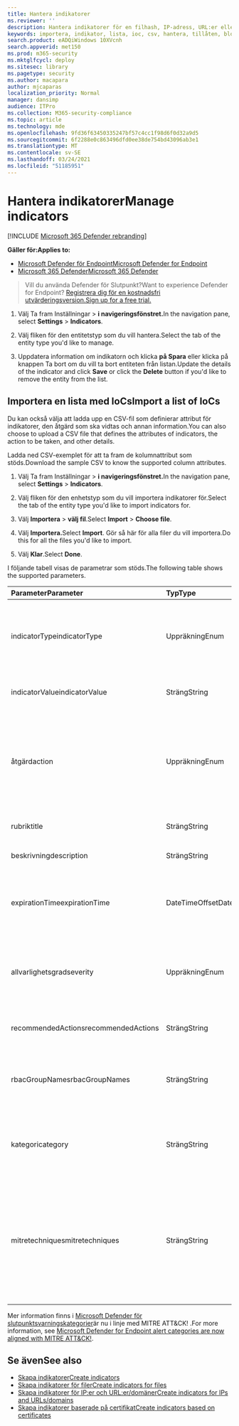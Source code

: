 ```yaml
---
title: Hantera indikatorer
ms.reviewer: ''
description: Hantera indikatorer för en filhash, IP-adress, URL:er eller domäner som definierar identifiering, skydd och undantag för enheter.
keywords: importera, indikator, lista, ioc, csv, hantera, tillåten, blockerad, blockera, rensa, skadlig, filshashar, ip-adress, url:er, domän
search.product: eADQiWindows 10XVcnh
search.appverid: met150
ms.prod: m365-security
ms.mktglfcycl: deploy
ms.sitesec: library
ms.pagetype: security
ms.author: macapara
author: mjcaparas
localization_priority: Normal
manager: dansimp
audience: ITPro
ms.collection: M365-security-compliance
ms.topic: article
ms.technology: mde
ms.openlocfilehash: 9fd36f63450335247bf57c4cc1f98d6f0d32a9d5
ms.sourcegitcommit: 6f2288e0c863496dfd0ee38de754bd43096ab3e1
ms.translationtype: MT
ms.contentlocale: sv-SE
ms.lasthandoff: 03/24/2021
ms.locfileid: "51185951"
---
```

# <a name="manage-indicators"></a><span data-ttu-id="5e2b8-104">Hantera indikatorer</span><span class="sxs-lookup"><span data-stu-id="5e2b8-104">Manage indicators</span></span>

[!INCLUDE [Microsoft 365 Defender rebranding](../../includes/microsoft-defender.md)]


<span data-ttu-id="5e2b8-105">**Gäller för:**</span><span class="sxs-lookup"><span data-stu-id="5e2b8-105">**Applies to:**</span></span>
- [<span data-ttu-id="5e2b8-106">Microsoft Defender för Endpoint</span><span class="sxs-lookup"><span data-stu-id="5e2b8-106">Microsoft Defender for Endpoint</span></span>](https://go.microsoft.com/fwlink/p/?linkid=2154037)
- [<span data-ttu-id="5e2b8-107">Microsoft 365 Defender</span><span class="sxs-lookup"><span data-stu-id="5e2b8-107">Microsoft 365 Defender</span></span>](https://go.microsoft.com/fwlink/?linkid=2118804)


><span data-ttu-id="5e2b8-108">Vill du använda Defender för Slutpunkt?</span><span class="sxs-lookup"><span data-stu-id="5e2b8-108">Want to experience Defender for Endpoint?</span></span> [<span data-ttu-id="5e2b8-109">Registrera dig för en kostnadsfri utvärderingsversion.</span><span class="sxs-lookup"><span data-stu-id="5e2b8-109">Sign up for a free trial.</span></span>](https://www.microsoft.com/en-us/WindowsForBusiness/windows-atp?ocid=docs-wdatp-automationexclusionlist-abovefoldlink)


1. <span data-ttu-id="5e2b8-110">Välj Ta fram Inställningar  >  **i navigeringsfönstret.**</span><span class="sxs-lookup"><span data-stu-id="5e2b8-110">In the navigation pane, select **Settings** > **Indicators**.</span></span>

2. <span data-ttu-id="5e2b8-111">Välj fliken för den entitetstyp som du vill hantera.</span><span class="sxs-lookup"><span data-stu-id="5e2b8-111">Select the tab of the entity type you'd like to manage.</span></span>  

3. <span data-ttu-id="5e2b8-112">Uppdatera information om indikatorn och klicka  **på Spara** eller klicka på knappen Ta bort om du vill ta bort entiteten från listan.</span><span class="sxs-lookup"><span data-stu-id="5e2b8-112">Update the details of the indicator and click **Save** or click the **Delete** button if you'd like to remove the entity from the list.</span></span>

## <a name="import-a-list-of-iocs"></a><span data-ttu-id="5e2b8-113">Importera en lista med IoCs</span><span class="sxs-lookup"><span data-stu-id="5e2b8-113">Import a list of IoCs</span></span>

<span data-ttu-id="5e2b8-114">Du kan också välja att ladda upp en CSV-fil som definierar attribut för indikatorer, den åtgärd som ska vidtas och annan information.</span><span class="sxs-lookup"><span data-stu-id="5e2b8-114">You can also choose to upload a CSV file that defines the attributes of indicators, the action to be taken, and other details.</span></span>

<span data-ttu-id="5e2b8-115">Ladda ned CSV-exemplet för att ta fram de kolumnattribut som stöds.</span><span class="sxs-lookup"><span data-stu-id="5e2b8-115">Download the sample CSV to know the supported column attributes.</span></span>

1. <span data-ttu-id="5e2b8-116">Välj Ta fram Inställningar  >  **i navigeringsfönstret.**</span><span class="sxs-lookup"><span data-stu-id="5e2b8-116">In the navigation pane, select **Settings** > **Indicators**.</span></span>

2. <span data-ttu-id="5e2b8-117">Välj fliken för den enhetstyp som du vill importera indikatorer för.</span><span class="sxs-lookup"><span data-stu-id="5e2b8-117">Select the tab of the entity type you'd like to import indicators for.</span></span>

3. <span data-ttu-id="5e2b8-118">Välj **Importera**  >  **välj fil**.</span><span class="sxs-lookup"><span data-stu-id="5e2b8-118">Select **Import** > **Choose file**.</span></span> 

4. <span data-ttu-id="5e2b8-119">Välj **Importera.**</span><span class="sxs-lookup"><span data-stu-id="5e2b8-119">Select **Import**.</span></span> <span data-ttu-id="5e2b8-120">Gör så här för alla filer du vill importera.</span><span class="sxs-lookup"><span data-stu-id="5e2b8-120">Do this for all the files you'd like to import.</span></span> 

5. <span data-ttu-id="5e2b8-121">Välj **Klar**.</span><span class="sxs-lookup"><span data-stu-id="5e2b8-121">Select **Done**.</span></span>

<span data-ttu-id="5e2b8-122">I följande tabell visas de parametrar som stöds.</span><span class="sxs-lookup"><span data-stu-id="5e2b8-122">The following table shows the supported parameters.</span></span>

<span data-ttu-id="5e2b8-123">Parameter</span><span class="sxs-lookup"><span data-stu-id="5e2b8-123">Parameter</span></span> | <span data-ttu-id="5e2b8-124">Typ</span><span class="sxs-lookup"><span data-stu-id="5e2b8-124">Type</span></span>    |   <span data-ttu-id="5e2b8-125">Beskrivning</span><span class="sxs-lookup"><span data-stu-id="5e2b8-125">Description</span></span>
:---|:---|:---
<span data-ttu-id="5e2b8-126">indicatorType</span><span class="sxs-lookup"><span data-stu-id="5e2b8-126">indicatorType</span></span> | <span data-ttu-id="5e2b8-127">Uppräkning</span><span class="sxs-lookup"><span data-stu-id="5e2b8-127">Enum</span></span> | <span data-ttu-id="5e2b8-128">Typ av indikator.</span><span class="sxs-lookup"><span data-stu-id="5e2b8-128">Type of the indicator.</span></span> <span data-ttu-id="5e2b8-129">Möjliga värden är: "FileSha1", "FileSha256", "IpAddress", "DomainName" och "Url".</span><span class="sxs-lookup"><span data-stu-id="5e2b8-129">Possible values are: "FileSha1", "FileSha256", "IpAddress", "DomainName" and "Url".</span></span> <span data-ttu-id="5e2b8-130">**Obligatoriskt**</span><span class="sxs-lookup"><span data-stu-id="5e2b8-130">**Required**</span></span>
<span data-ttu-id="5e2b8-131">indicatorValue</span><span class="sxs-lookup"><span data-stu-id="5e2b8-131">indicatorValue</span></span> | <span data-ttu-id="5e2b8-132">Sträng</span><span class="sxs-lookup"><span data-stu-id="5e2b8-132">String</span></span> | <span data-ttu-id="5e2b8-133">Identiteten för [indikatorenheten.](ti-indicator.md)</span><span class="sxs-lookup"><span data-stu-id="5e2b8-133">Identity of the [Indicator](ti-indicator.md) entity.</span></span> <span data-ttu-id="5e2b8-134">**Obligatoriskt**</span><span class="sxs-lookup"><span data-stu-id="5e2b8-134">**Required**</span></span>
<span data-ttu-id="5e2b8-135">åtgärd</span><span class="sxs-lookup"><span data-stu-id="5e2b8-135">action</span></span> | <span data-ttu-id="5e2b8-136">Uppräkning</span><span class="sxs-lookup"><span data-stu-id="5e2b8-136">Enum</span></span> | <span data-ttu-id="5e2b8-137">Den åtgärd som kommer att vidtas om indikatorn upptäcks i organisationen.</span><span class="sxs-lookup"><span data-stu-id="5e2b8-137">The action that will be taken if the indicator will be discovered in the organization.</span></span> <span data-ttu-id="5e2b8-138">Möjliga värden är: "Avisering", "AviseringOchBlock" och "Tillåtet".</span><span class="sxs-lookup"><span data-stu-id="5e2b8-138">Possible values are: "Alert", "AlertAndBlock", and "Allowed".</span></span> <span data-ttu-id="5e2b8-139">**Obligatoriskt**</span><span class="sxs-lookup"><span data-stu-id="5e2b8-139">**Required**</span></span>
<span data-ttu-id="5e2b8-140">rubrik</span><span class="sxs-lookup"><span data-stu-id="5e2b8-140">title</span></span> | <span data-ttu-id="5e2b8-141">Sträng</span><span class="sxs-lookup"><span data-stu-id="5e2b8-141">String</span></span> | <span data-ttu-id="5e2b8-142">Indikatoraviseringens rubrik.</span><span class="sxs-lookup"><span data-stu-id="5e2b8-142">Indicator alert title.</span></span> <span data-ttu-id="5e2b8-143">**Obligatoriskt**</span><span class="sxs-lookup"><span data-stu-id="5e2b8-143">**Required**</span></span>
<span data-ttu-id="5e2b8-144">beskrivning</span><span class="sxs-lookup"><span data-stu-id="5e2b8-144">description</span></span> | <span data-ttu-id="5e2b8-145">Sträng</span><span class="sxs-lookup"><span data-stu-id="5e2b8-145">String</span></span> |  <span data-ttu-id="5e2b8-146">Beskrivning av indikatorn.</span><span class="sxs-lookup"><span data-stu-id="5e2b8-146">Description of the indicator.</span></span> <span data-ttu-id="5e2b8-147">**Obligatoriskt**</span><span class="sxs-lookup"><span data-stu-id="5e2b8-147">**Required**</span></span>
<span data-ttu-id="5e2b8-148">expirationTime</span><span class="sxs-lookup"><span data-stu-id="5e2b8-148">expirationTime</span></span> | <span data-ttu-id="5e2b8-149">DateTimeOffset</span><span class="sxs-lookup"><span data-stu-id="5e2b8-149">DateTimeOffset</span></span> | <span data-ttu-id="5e2b8-150">Förfallodatum för indikatorn i följande format YYYY-MM-DDTHH:MM:SS.0Z.</span><span class="sxs-lookup"><span data-stu-id="5e2b8-150">The expiration time of the indicator in the following format YYYY-MM-DDTHH:MM:SS.0Z.</span></span> <span data-ttu-id="5e2b8-151">**Valfritt**</span><span class="sxs-lookup"><span data-stu-id="5e2b8-151">**Optional**</span></span>
<span data-ttu-id="5e2b8-152">allvarlighetsgrad</span><span class="sxs-lookup"><span data-stu-id="5e2b8-152">severity</span></span> | <span data-ttu-id="5e2b8-153">Uppräkning</span><span class="sxs-lookup"><span data-stu-id="5e2b8-153">Enum</span></span> | <span data-ttu-id="5e2b8-154">Indikatorns allvarlighetsgrad.</span><span class="sxs-lookup"><span data-stu-id="5e2b8-154">The severity of the indicator.</span></span> <span data-ttu-id="5e2b8-155">Möjliga värden är: "Informationsblad", "Låg", "Medel" och "Hög".</span><span class="sxs-lookup"><span data-stu-id="5e2b8-155">Possible values are: "Informational", "Low", "Medium" and "High".</span></span> <span data-ttu-id="5e2b8-156">**Valfritt**</span><span class="sxs-lookup"><span data-stu-id="5e2b8-156">**Optional**</span></span>
<span data-ttu-id="5e2b8-157">recommendedActions</span><span class="sxs-lookup"><span data-stu-id="5e2b8-157">recommendedActions</span></span> | <span data-ttu-id="5e2b8-158">Sträng</span><span class="sxs-lookup"><span data-stu-id="5e2b8-158">String</span></span> | <span data-ttu-id="5e2b8-159">Rekommenderade åtgärder för TI-indikatoraviseringar.</span><span class="sxs-lookup"><span data-stu-id="5e2b8-159">TI indicator alert recommended actions.</span></span> <span data-ttu-id="5e2b8-160">**Valfritt**</span><span class="sxs-lookup"><span data-stu-id="5e2b8-160">**Optional**</span></span>
<span data-ttu-id="5e2b8-161">rbacGroupNames</span><span class="sxs-lookup"><span data-stu-id="5e2b8-161">rbacGroupNames</span></span> | <span data-ttu-id="5e2b8-162">Sträng</span><span class="sxs-lookup"><span data-stu-id="5e2b8-162">String</span></span> | <span data-ttu-id="5e2b8-163">Kommaavgränsade listor med namn på RBAC-grupper indikatorn skulle tillämpas på.</span><span class="sxs-lookup"><span data-stu-id="5e2b8-163">Comma-separated list of RBAC group names the indicator would be applied to.</span></span> <span data-ttu-id="5e2b8-164">**Valfritt**</span><span class="sxs-lookup"><span data-stu-id="5e2b8-164">**Optional**</span></span>
<span data-ttu-id="5e2b8-165">kategori</span><span class="sxs-lookup"><span data-stu-id="5e2b8-165">category</span></span> | <span data-ttu-id="5e2b8-166">Sträng</span><span class="sxs-lookup"><span data-stu-id="5e2b8-166">String</span></span> | <span data-ttu-id="5e2b8-167">Kategorin för aviseringen.</span><span class="sxs-lookup"><span data-stu-id="5e2b8-167">Category of the alert.</span></span> <span data-ttu-id="5e2b8-168">Några exempel: Åtkomst för körning och autentiseringsuppgifter.</span><span class="sxs-lookup"><span data-stu-id="5e2b8-168">Examples include: Execution and credential access.</span></span> <span data-ttu-id="5e2b8-169">**Valfritt**</span><span class="sxs-lookup"><span data-stu-id="5e2b8-169">**Optional**</span></span>
<span data-ttu-id="5e2b8-170">mitretechniques</span><span class="sxs-lookup"><span data-stu-id="5e2b8-170">mitretechniques</span></span>| <span data-ttu-id="5e2b8-171">Sträng</span><span class="sxs-lookup"><span data-stu-id="5e2b8-171">String</span></span> | <span data-ttu-id="5e2b8-172">MITRE-tekniker, kod/id (kommaavgränsade).</span><span class="sxs-lookup"><span data-stu-id="5e2b8-172">MITRE techniques code/id (comma separated).</span></span> <span data-ttu-id="5e2b8-173">Mer information finns i [Enterprise taktiker](https://attack.mitre.org/tactics/enterprise/).</span><span class="sxs-lookup"><span data-stu-id="5e2b8-173">For more information, see [Enterprise tactics](https://attack.mitre.org/tactics/enterprise/).</span></span> <span data-ttu-id="5e2b8-174">**Valfritt** Vi rekommenderar att du lägger till ett värde i kategori när du använder en MITRE-teknik.</span><span class="sxs-lookup"><span data-stu-id="5e2b8-174">**Optional** It is recommended to add a value in category when a MITRE technique.</span></span>

<span data-ttu-id="5e2b8-175">Mer information finns i [Microsoft Defender för slutpunktsvarningskategorier](https://techcommunity.microsoft.com/t5/microsoft-defender-for-endpoint/microsoft-defender-atp-alert-categories-are-now-aligned-with/ba-p/732748)är nu i linje med MITRE ATT&CK! .</span><span class="sxs-lookup"><span data-stu-id="5e2b8-175">For more information, see [Microsoft Defender for Endpoint alert categories are now aligned with MITRE ATT&CK!](https://techcommunity.microsoft.com/t5/microsoft-defender-for-endpoint/microsoft-defender-atp-alert-categories-are-now-aligned-with/ba-p/732748).</span></span>


## <a name="see-also"></a><span data-ttu-id="5e2b8-176">Se även</span><span class="sxs-lookup"><span data-stu-id="5e2b8-176">See also</span></span>
- [<span data-ttu-id="5e2b8-177">Skapa indikatorer</span><span class="sxs-lookup"><span data-stu-id="5e2b8-177">Create indicators</span></span>](manage-indicators.md)
- [<span data-ttu-id="5e2b8-178">Skapa indikatorer för filer</span><span class="sxs-lookup"><span data-stu-id="5e2b8-178">Create indicators for files</span></span>](indicator-file.md)
- [<span data-ttu-id="5e2b8-179">Skapa indikatorer för IP:er och URL:er/domäner</span><span class="sxs-lookup"><span data-stu-id="5e2b8-179">Create indicators for IPs and URLs/domains</span></span>](indicator-ip-domain.md)
- [<span data-ttu-id="5e2b8-180">Skapa indikatorer baserade på certifikat</span><span class="sxs-lookup"><span data-stu-id="5e2b8-180">Create indicators based on certificates</span></span>](indicator-certificates.md)
